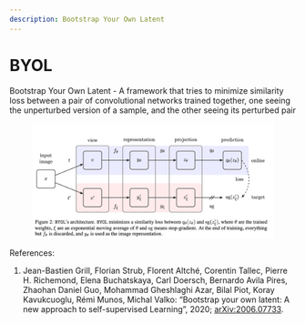 ```yaml
---
description: Bootstrap Your Own Latent
---
```


# BYOL

Bootstrap Your Own Latent - A framework that tries to minimize similarity loss between a pair of convolutional networks trained together, one seeing the unperturbed version of a sample, and the other seeing its perturbed pair

<figure><img src="../../.gitbook/assets/image (1).png" alt=""><figcaption></figcaption></figure>

References:

1. Jean-Bastien Grill, Florian Strub, Florent Altché, Corentin Tallec, Pierre H. Richemond, Elena Buchatskaya, Carl Doersch, Bernardo Avila Pires, Zhaohan Daniel Guo, Mohammad Gheshlaghi Azar, Bilal Piot, Koray Kavukcuoglu, Rémi Munos, Michal Valko: “Bootstrap your own latent: A new approach to self-supervised Learning”, 2020; [arXiv:2006.07733](http://arxiv.org/abs/2006.07733).
